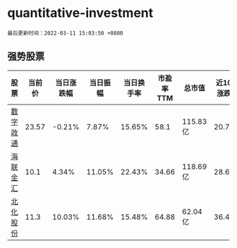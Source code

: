 # quantitative-investment

`最后更新时间：2022-03-11 15:03:50 +0800`

## 强势股票

|股票|当前价|当日涨跌幅|当日振幅|当日换手率|市盈率TTM|总市值|近10日涨跌幅|
|----|----|----|----|----|----|----|----|
|[数字政通](https://xueqiu.com/S/SZ300075)|23.57|-0.21%|7.87%|15.65%|58.1|115.83亿|20.75%|
|[海联金汇](https://xueqiu.com/S/SZ002537)|10.1|4.34%|11.05%|22.43%|34.66|118.69亿|28.66%|
|[北化股份](https://xueqiu.com/S/SZ002246)|11.3|10.03%|11.68%|15.48%|64.88|62.04亿|36.47%|
